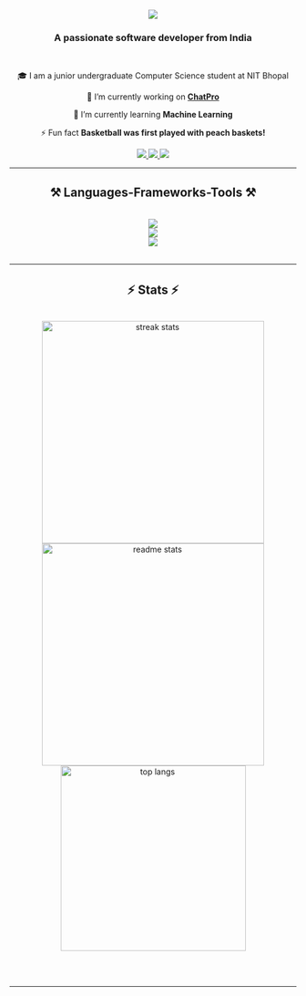 <!--
**Harsh-Agrawal96/Harsh-Agrawal96** is a ✨ _special_ ✨ repository because its `README.md` (this file) appears on your GitHub profile.

<img align="right" src="https://visitor-badge.laobi.icu/badge?page_id=Harsh-Agrawal96.Harsh-Agrawal96" />

-->

<h1 align="center">
    <img src="https://readme-typing-svg.herokuapp.com/?font=Righteous&size=35&center=true&vCenter=true&width=500&height=70&duration=4000&lines=Hi+There!+👋;+I'm+Harsh+Agrawal!;" />
</h1>

<h3 align="center">A passionate software developer from India</h3>

<br/>

<div align="center">

 🎓 I am a junior undergraduate Computer Science student at NIT Bhopal
 
 🔭 I’m currently working on **[ChatPro](https://github.com/Harsh-Agrawal96/ChatPro)**
 
 🌱 I’m currently learning **Machine Learning**

⚡ Fun fact **Basketball was first played with peach baskets!**

 </div>
 
<div align="center"> 

  <a href="mailto:harshagrawal9650@gmail.com">
    <img src="https://img.shields.io/badge/Gmail-333333?style=for-the-badge&logo=gmail&logoColor=red" />
  </a>
  <a href="https://www.linkedin.com/in/harsh-agrawal-150916262/" target="_blank">
    <img src="https://img.shields.io/badge/LinkedIn-0077B5?style=for-the-badge&logo=linkedin&logoColor=white" target="_blank" />
  </a>
    <a href="" target="_blank">
     <img src="https://img.shields.io/badge/Portfolio-FF5722?style=for-the-badge&logo=todoist&logoColor=white" target="_blank" /> <!-- sqlite, safari, google-chrome are other good icon options -->
  </a>

</div>

 <hr/>
 
<h2 align="center">⚒️ Languages-Frameworks-Tools ⚒️</h2>
<br/>
<div align="center">
    <img src="https://skillicons.dev/icons?i=javascript,java,express,bootstrap,nodejs,react,mui,html,css" /><br/>
    <img src="https://skillicons.dev/icons?i=github,mongodb,mysql,figma,git,docker,vercel" /><br>
    <img src="https://skillicons.dev/icons?i=linux,postman,vscode,idea" /><br>
</div>

<br/>

<hr/>

<h2 align="center">⚡ Stats ⚡</h2>
<br>
<div align=center>
  <img width=390 src="https://github-readme-streak-stats-salesp07.vercel.app/?user=Harsh-Agrawal96&count_private=true&theme=react&border_radius=10" alt="streak stats"/>
  <img width=390 src="https://github-readme-stats-salesp07.vercel.app/api?username=Harsh-Agrawal96&count_private=true&show_icons=true&theme=react&rank_icon=github&border_radius=10" alt="readme stats" />
  <br/>
  <img width=325 align="center" src="https://github-readme-stats-salesp07.vercel.app/api/top-langs/?username=Harsh-Agrawal96&hide=HTML&langs_count=8&layout=compact&theme=react&border_radius=10&size_weight=0.5&count_weight=0.5&exclude_repo=github-readme-stats" alt="top langs" />
</div>

<br/><br/>

<hr/>

<br/>
